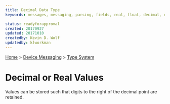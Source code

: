 ```yaml
---
title: Decimal Data Type
keywords: messages, messaging, parsing, fields, real, float, decimal, datatypes

status: readyforapproval
created: 20170927
updated: 20171010
createdby: Kevin D. Wolf
updatedby: klworkman
---
```

[Home](../../Index.md) > [Device Messaging](../Index.md) > [Type System](Index.md)

# Decimal or Real Values

Values can be stored such that digits to the right of the decimal point are retained.
